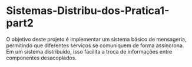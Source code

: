 # Sistemas-Distribu-dos-Pratica1-part2
O objetivo deste projeto é implementar um sistema básico de mensageria, permitindo que diferentes serviços se comuniquem de forma assíncrona. Em um sistema distribuído, isso facilita a troca de informações entre componentes desacoplados.
